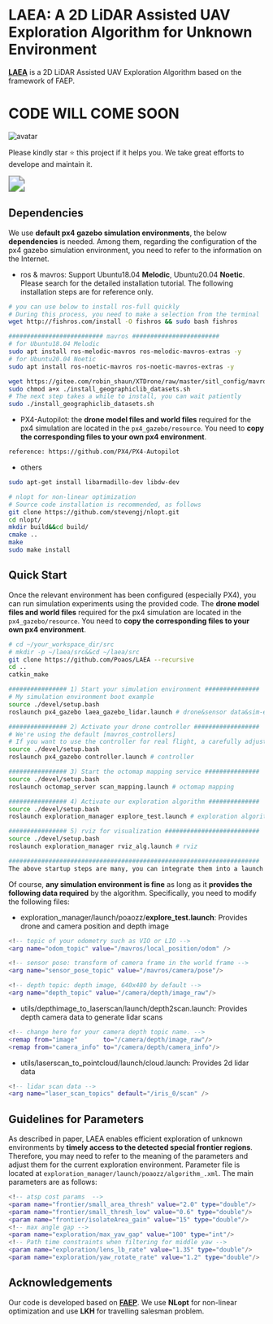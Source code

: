 # LAEA: A 2D LiDAR Assisted UAV Exploration Algorithm for Unknown Environment 

[**LAEA**]() is a 2D LiDAR Assisted UAV Exploration Algorithm based on the framework of FAEP. 

# CODE WILL COME SOON

![avatar](.assets/figure_sim.png)





Please kindly star ⭐ this project if it helps you. We take great efforts to develope and maintain it.

[<img src="https://markdown-videos-api.jorgenkh.no/youtube/_a1Vl518Ra8" style="zoom: 200%;" />](https://youtu.be/_a1Vl518Ra8)



## Dependencies

We use **default px4 gazebo simulation environments**, the below **dependencies** is needed. Among them, regarding the configuration of the px4 gazebo simulation environment, you need to refer to the information on the Internet. 

- ros & mavros: Support Ubuntu18.04 **Melodic**, Ubuntu20.04 **Noetic**. Please search for the detailed installation tutorial. The following installation steps are for reference only.

```bash
# you can use below to install ros-full quickly
# During this process, you need to make a selection from the terminal
wget http://fishros.com/install -O fishros && sudo bash fishros

########################## mavros ########################
# for Ubuntu18.04 Melodic
sudo apt install ros-melodic-mavros ros-melodic-mavros-extras -y
# for Ubuntu20.04 Noetic
sudo apt install ros-noetic-mavros ros-noetic-mavros-extras -y

wget https://gitee.com/robin_shaun/XTDrone/raw/master/sitl_config/mavros/install_geographiclib_datasets.sh
sudo chmod a+x ./install_geographiclib_datasets.sh
# The next step takes a while to install, you can wait patiently
sudo ./install_geographiclib_datasets.sh
```

- PX4-Autopilot: the **drone model files and world files** required for the px4 simulation are located in the `px4_gazebo/resource`. You need to **copy the corresponding files to your own px4 environment**. 

```bash
reference: https://github.com/PX4/PX4-Autopilot
```

- others

```bash
sudo apt-get install libarmadillo-dev libdw-dev

# nlopt for non-linear optimization
# Source code installation is recommended, as follows
git clone https://github.com/stevengj/nlopt.git
cd nlopt/
mkdir build&&cd build/
cmake ..
make 
sudo make install
```



## Quick Start

Once the relevant environment has been configured (especially PX4), you can run simulation experiments using the provided code. The **drone model files and world files** required for the px4 simulation are located in the `px4_gazebo/resource`. You need to **copy the corresponding files to your own px4 environment**. 

```bash
# cd ~/your_workspace_dir/src
# mkdir -p ~/laea/src&&cd ~/laea/src
git clone https://github.com/Poaos/LAEA --recursive
cd ..
catkin_make

################ 1) Start your simulation environment ###############
# My simulation environment boot example
source ./devel/setup.bash
roslaunch px4_gazebo laea_gazebo_lidar.launch # drone&sensor data&sim-env

################ 2) Activate your drone controller ##################
# We're using the default [mavros_controllers]
# If you want to use the controller for real flight, a carefully adjustment for the parameters is needed, otherwise... 
source ./devel/setup.bash
roslaunch px4_gazebo controller.launch # controller

################ 3) Start the octomap mapping service ###############
source ./devel/setup.bash
roslaunch octomap_server scan_mapping.launch # octomap mapping

################ 4) Activate our exploration algorithm ##############
source ./devel/setup.bash
roslaunch exploration_manager explore_test.launch # exploration algorithm

################ 5) rviz for visualization ##########################
source ./devel/setup.bash
roslaunch exploration_manager rviz_alg.launch # rviz 

#####################################################################
The above startup steps are many, you can integrate them into a launch file, start separately for ease of understanding.
```

Of course, **any simulation environment is fine** as long as it **provides the following data required** by the algorithm. Specifically, you need to modify the following files:

- exploration_manager/launch/poaozz/**explore_test.launch**: Provides drone and camera position and depth image

```lua
<!-- topic of your odometry such as VIO or LIO -->
<arg name="odom_topic" value="/mavros/local_position/odom" />

<!-- sensor pose: transform of camera frame in the world frame -->
<arg name="sensor_pose_topic" value="/mavros/camera/pose"/>

<!-- depth topic: depth image, 640x480 by default -->
<arg name="depth_topic" value="/camera/depth/image_raw"/>
```

- utils/depthimage_to_laserscan/launch/depth2scan.launch: Provides depth camera data to generate lidar scans

```lua
<!-- change here for your camera depth topic name. -->
<remap from="image"       to="/camera/depth/image_raw"/> 
<remap from="camera_info" to="/camera/depth/camera_info"/> 
```

- utils/laserscan_to_pointcloud/launch/cloud.launch: Provides 2d lidar data

```lua
<!-- lidar scan data -->
<arg name="laser_scan_topics" default="/iris_0/scan" />
```



## Guidelines for Parameters

As described in paper, LAEA enables efficient exploration of unknown environments by **timely access to the detected special frontier regions**. Therefore, you may need to refer to the meaning of the parameters and adjust them for the current exploration environment. Parameter file is located at `exploration_manager/launch/poaozz/algorithm_.xml`. The main parameters are as follows: 

```lua
<!-- atsp cost params  -->
<param name="frontier/small_area_thresh" value="2.0" type="double"/>
<param name="frontier/small_thresh_low" value="0.6" type="double"/>
<param name="frontier/isolateArea_gain" value="15" type="double"/>
<!-- max angle gap -->
<param name="exploration/max_yaw_gap" value="100" type="int"/>
<!-- Path time constraints when filtering for middle yaw -->
<param name="exploration/lens_lb_rate" value="1.35" type="double"/>
<param name="exploration/yaw_rotate_rate" value="1.2" type="double"/>
```



## Acknowledgements

Our code is developed based on [**FAEP**](https://github.com/Zyhlibrary/FAEP). We use **NLopt** for non-linear optimization and use **LKH** for travelling salesman problem.



